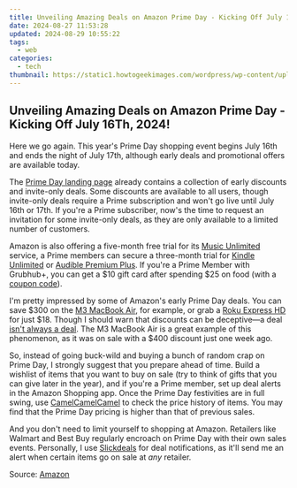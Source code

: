 ```yaml
---
title: Unveiling Amazing Deals on Amazon Prime Day - Kicking Off July 16Th, 2024!
date: 2024-08-27 11:53:28
updated: 2024-08-29 10:55:22
tags:
  - web
categories:
  - tech
thumbnail: https://static1.howtogeekimages.com/wordpress/wp-content/uploads/2024/06/53003622147_1d8798b944_o.jpg
---
```


## Unveiling Amazing Deals on Amazon Prime Day - Kicking Off July 16Th, 2024!

Here we go again. This year's Prime Day shopping event begins July 16th and ends the night of July 17th, although early deals and promotional offers are available today.

 The [Prime Day landing page](https://www.amazon.com/primeday?tag=hotoge-20&ascsubtag=UUhtgUeUpU2003804&asc%5Frefurl=https%3A%2F%2Fwww.howtogeek.com%2Fprime-day-2024-begins-july-16th%2F&asc%5Fcampaign=Short-Term) already contains a collection of early discounts and invite-only deals. Some discounts are available to all users, though invite-only deals require a Prime subscription and won't go live until July 16th or 17th. If you're a Prime subscriber, now's the time to request an invitation for some invite-only deals, as they are only available to a limited number of customers.

 Amazon is also offering a five-month free trial for its [Music Unlimited](https://www.amazon.com/music/unlimited?tag=hotoge-20&ascsubtag=UUhtgUeUpU2003804&asc%5Frefurl=https%3A%2F%2Fwww.howtogeek.com%2Fprime-day-2024-begins-july-16th%2F&asc%5Fcampaign=Short-Term) service, a Prime members can secure a three-month trial for [Kindle Unlimited](https://www.amazon.com/kindle-dbs/hz/subscribe/ku?tag=hotoge-20&ascsubtag=UUhtgUeUpU2003804&asc%5Frefurl=https%3A%2F%2Fwww.howtogeek.com%2Fprime-day-2024-begins-july-16th%2F&asc%5Fcampaign=Short-Term) or [Audible Premium Plus](https://www.amazon.com/Audible-Books-and-Originals/b/?node=18145289011&tag=hotoge-20&ascsubtag=UUhtgUeUpU2003804&asc%5Frefurl=https%3A%2F%2Fwww.howtogeek.com%2Fprime-day-2024-begins-july-16th%2F&asc%5Fcampaign=Short-Term). If you're a Prime Member with Grubhub+, you can get a $10 gift card after spending $25 on food (with a [coupon code](https://slickdeals.net/f/17578764-amazon-prime-members-spend-25-on-grubhub-orders-receive-10-amazon-gift-card-via-amazon-valid-thru-7-15?src=frontpage%5Frecombee&prop=rcmid-e257983829210949020830de0676c86e)).

 I'm pretty impressed by some of Amazon's early Prime Day deals. You can save $300 on the [M3 MacBook Air](https://www.amazon.com/Apple-2024-MacBook-13-inch-Laptop/dp/B0CX23V2ZK?tag=hotoge-20&ascsubtag=UUhtgUeUpU2003804&asc%5Frefurl=https%3A%2F%2Fwww.howtogeek.com%2Fprime-day-2024-begins-july-16th%2F&asc%5Fcampaign=Short-Term), for example, or grab a [Roku Express HD](https://www.amazon.com/Roku-Express-Streaming-High-Speed-controls/dp/B0BCH5H2R3/?tag=hotoge-20&ascsubtag=UUhtgUeUpU2003804&asc%5Frefurl=https%3A%2F%2Fwww.howtogeek.com%2Fprime-day-2024-begins-july-16th%2F&asc%5Fcampaign=Short-Term) for just $18\. Though I should warn that discounts can be deceptive—a deal [isn't always a deal](https://desktop-recording.techidaily.com/updated-virtual-meetups-made-simple-setting-up-video-calls-with-whatsapp-on-your-laptop/). The M3 MacBook Air is a great example of this phenomenon, as it was on sale with a $400 discount just one week ago.

 So, instead of going buck-wild and buying a bunch of random crap on Prime Day, I strongly suggest that you prepare ahead of time. Build a wishlist of items that you want to buy on sale (try to think of gifts that you can give later in the year), and if you're a Prime member, set up deal alerts in the Amazon Shopping app. Once the Prime Day festivities are in full swing, use [CamelCamelCamel](https://camelcamelcamel.com/) to check the price history of items. You may find that the Prime Day pricing is higher than that of previous sales.

 And you don't need to limit yourself to shopping at Amazon. Retailers like Walmart and Best Buy regularly encroach on Prime Day with their own sales events. Personally, I use [Slickdeals](https://slickdeals.net/) for deal notifications, as it'll send me an alert when certain items go on sale at _any_ retailer.

 Source: [Amazon](https://www.aboutamazon.com/news/retail/amazon-prime-day-2024-date)

<ins class="adsbygoogle"
     style="display:block"
     data-ad-format="autorelaxed"
     data-ad-client="ca-pub-7571918770474297"
     data-ad-slot="1223367746"></ins>



<ins class="adsbygoogle"
     style="display:block"
     data-ad-client="ca-pub-7571918770474297"
     data-ad-slot="8358498916"
     data-ad-format="auto"
     data-full-width-responsive="true"></ins>
